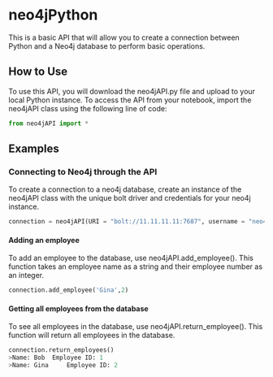 # neo4jPython

This is a basic API that will allow you to create a connection between Python and a Neo4j database to perform basic operations.

## How to Use

To use this API, you will download the neo4jAPI.py file and upload to your local Python instance. To access the API from your notebook, import the neo4jAPI class using the following line of code:

```python
from neo4jAPI import *
```

## Examples

### Connecting to Neo4j through the API

To create a connection to a neo4j database, create an instance of the neo4jAPI class with the unique bolt driver and credentials for your neo4j instance.

```python
connection = neo4jAPI(URI = "bolt://11.11.11.11:7687", username = "neo4j", password = "password")
```

#### Adding an employee

To add an employee to the database, use neo4jAPI.add_employee(). This function takes an employee name as a string and their employee number as an integer.

```python
connection.add_employee('Gina',2)
```

#### Getting all employees from the database

To see all employees in the database, use neo4jAPI.return_employee(). This function will return all employees in the database.

```python
connection.return_employees()
>Name: Bob 	Employee ID: 1
>Name: Gina 	Employee ID: 2
```
